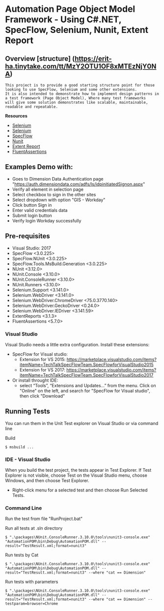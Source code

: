 # Automation Page Object Model Framework - Using C#.NET, SpecFlow, Selenium, Nunit, Extent Report
## Overview [structure] (https://erit-ha.tinytake.com/tt/MzY2OTU1OF8xMTEzNjY0NA)

```
This project is to provide a good starting structure point for those looking to use SpecFlow, Selenium and some other extensions. 
It is also intended to demonstrate how to implement design patterns in a test framework (Page Object Model), Where many test frameworks 
will give some solution demonstrates like scalable, maintainable, readable and repeatable.
```

**Resources**
- [Selenium](https://www.guru99.com/page-object-model-pom-page-factory-in-selenium-ultimate-guide.html)
- [Selenium](http://www.seleniumhq.org/)
- [SpecFlow](http://specflow.org/)
- [Nunit](https://nunit.org/)
- [Extent Report](https://extentreports.com/)
- [FluentAssertions](https://fluentassertions.com/)

## Examples Demo with:

- Goes to Dimension Data Authentication page "https://auth.dimensiondata.com/adfs/ls/idpinitiatedSignon.aspx"
- Verify all element in selection page
- Select checkbox to sign in the other sites
- Select dropdown with option "GIS - Workday"
- Click button Sign in
- Enter valid credentials data
- Submit login button
- Verify login Workday successfully

## Pre-requisites
* Visual Studio: 2017
* SpecFlow <3.0.225>
* SpecFlow.NUnit <3.0.225>
* SpecFlow.Tools.MsBuild.Generation <3.0.225>
* NUnit <3.12.0>
* NUnit.Console <3.10.0>
* NUnit.ConsoleRunner <3.10.0>
* NUnit.Runners <3.10.0>
* Selenium.Support <3.141.0>
* Selenium.WebDriver <3.141.0>
* Selenium.WebDriver.ChromeDriver <75.0.3770.140>
* Selenium.WebDriver.GeckoDriver <0.24.0>
* Selenium.WebDriver.IEDriver <3.141.59>
* ExtentReports <3.1.3> 
* FluentAssertions <5.7.0>

### Visual Studio

Visual Studio needs a little extra configuration. Install these extensions:
- SpecFlow for Visual studio:
	+ Extension for VS 2015: https://marketplace.visualstudio.com/items?itemName=TechTalkSpecFlowTeam.SpecFlowforVisualStudio2015
	+ Extension for VS 2017: https://marketplace.visualstudio.com/items?itemName=TechTalkSpecFlowTeam.SpecFlowforVisualStudio2017
- Or install throught IDE:
	+ select “Tools”, “Extensions and Updates…” from the menu. Click on "Online" on the left, and search for "SpecFlow for Visual studio", then click "Download"

## Running Tests
You can run them in the Unit Test explorer on Visual Studio or via command line

Build
```
$ msbuild ... 
```

### IDE - Visual Studio

When you build the test project, the tests appear in Test Explorer. 
If Test Explorer is not visible, choose Test on the Visual Studio menu, choose Windows, and then choose Test Explorer.
+ Right-click menu for a selected test and then choose Run Selected Tests.

### Command Line

Run the test from file "RunProject.bat"

Run all tests at .sln directory
```
$ ".\packages\NUnit.ConsoleRunner.3.10.0\tools\nunit3-console.exe" "AutomationPOM\bin\Debug\AutomationPOM.dll" --result="TestResult.xml;format=nunit3"
```

Run tests by Cat
```
$ ".\packages\NUnit.ConsoleRunner.3.10.0\tools\nunit3-console.exe" "AutomationPOM\bin\Debug\AutomationPOM.dll" --result="TestResult.xml;format=nunit3" --where "cat == Dimension"
```

Run tests with parameters
```
$ ".\packages\NUnit.ConsoleRunner.3.10.0\tools\nunit3-console.exe" "AutomationPOM\bin\Debug\AutomationPOM.dll" --result="TestResult.xml;format=nunit3" --where "cat == Dimension" --testparam=browser=Chrome
```